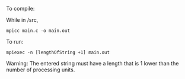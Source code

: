 To compile:

While in /src,

    mpicc main.c -o main.out


To run:

    mpiexec -n [lengthOfString +1] main.out


Warning: The entered string must have a length that is 1 lower than the number of processing units.